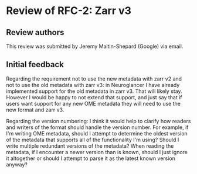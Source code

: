 # Review of RFC-2: Zarr v3

## Review authors

This review was submitted by Jeremy Maitin-Shepard (Google) via email.

## Initial feedback

Regarding the requirement not to use the new metadata with zarr v2 and not to
use the old metadata with zarr v3: in Neuroglancer I have already implemented
support for the old metadata in zarr v3.  That will likely stay.  However I
would be happy to not extend that support, and just say that if users want
support for any new OME metadata they will need to use the new format and zarr
v3.

Regarding the version numbering: I think it would help to clarify how readers
and writers of the format should handle the version number.  For example, if
I'm writing OME metadata, should I attempt to determine the oldest version of
the metadata that supports all of the functionality I'm using?  Should I write
multiple redundant versions of the metadata?  When reading the metadata, if I
encounter a newer version than is known, should I just ignore it altogether or
should I attempt to parse it as the latest known version anyway?

